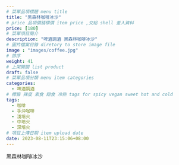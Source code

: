 ```yaml
---
# 菜單品項標題 menu title 
title: "黑森林咖啡冰沙"
# price 品項價錢標價 item price ,交給 shell 差入資料
price: [180] 
# 菜單項目簡介 
description: "啤酒調酒 黑森林咖啡冰沙"
# 圖片檔案目錄 diretory to store image file
image : "images/coffee.jpg"
# 排序
weight: 41 
# 上架開關 list product 
draft: false
# 菜單品項分類 menu item categories 
categories:
  - 啤酒調酒 
# 標籤 辣度 素食 甜食 冷熱 tags for spicy vegan sweet hot and cold 
tags:
  - 咖啡
  - 手沖咖啡 
  - 淺培火
  - 中培火
  - 深培火
# 項目上傳日期 item upload date 
date: 2023-08-11T23:15:06+08:00
---
```


 黑森林咖啡冰沙
